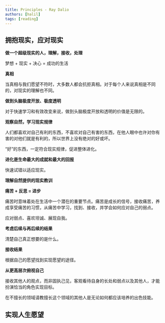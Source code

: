 ```yaml
---
title: Principles - Ray Dalio
authors: [halil]
tags: [reading]
---
```


## 拥抱现实，应对现实

**做一个超级现实的人，理解，接收，处理**

梦想 + 现实 + 决心 = 成功的生活

**真相**

当真相与我们愿望不符时，大多数人都会抗拒真相。对于每个人来说真相是不同的，对现实的理解也不同。

**做到头脑极度开放、极度透明**

对于快速学习和有效改变来说，做到头脑极度开放和透明的价值是无限的。

**观察自然，学习现实规律**

人们都喜欢对自己有利的东西，不喜欢对自己有害的东西，在他人眼中也许对你有害的对他们就是有利的，所以世界上没有绝对的好或坏。

“好”的东西，一定符合现实规律，促进整体进化。

**进化是生命最大的成就和最大的回报**

快速试错以适应现实。

**理解自然提供的现实教训**

**痛苦 + 反思 = 进步**

痛苦时意味着处在生活中一个潜在的重要节点。痛苦是成长的信号，接收痛苦，养成享受痛苦的习惯，从痛苦中学习，找到、接收，并学会如何应对自己的弱点。

应对弱点、喜欢坦诚、展现自我。

**考虑后续与再后续的结果**

清楚自己真正想要的是什么。

**接收结果**

根据自己的愿望找到实现愿望的途径。

**从更高层次俯视自己**

接收其他人的观点，而非固执己见，客观看待自身的长处和弱点以及其他人，才能扮演恰当的角色实现目标。

在不擅长的领域请教擅长这个领域的其他人是无论如何都应该培养的出色技能。

## 实现人生愿望


